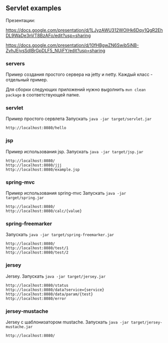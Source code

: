 ## Servlet examples

Презентации:

https://docs.google.com/presentation/d/1LJyzAWU312WOIHk6Dqy1QgR2EhDL9WaDe3nVT8BzAFo/edit?usp=sharing

https://docs.google.com/presentation/d/10fHBgwZN6Swib5iNB-ZvhJEjysSdIBrGpDLF5_NUiFY/edit?usp=sharing

### servers

Пример создания простого сервера на jetty и netty.
Каждый класс - отдельный пример.



Для сборки следующих приложений нужно выgолнить ```mvn clean package``` в соответствующей папке.

### servlet

Пример простого сервлета
Запускать ```java -jar target/servlet.jar```

```
http://localhost:8080/hello
```

### jsp

Пример использования jsp.
Запускать ```java -jar target/jsp.jar```

```
http://localhost:8080/
http://localhost:8080/jjj
http://localhost:8080/example.jsp
```

### spring-mvc

Пример использования spring-mvc
Запускать ```java -jar target/spring.jar```

```
http://localhost:8080/
http://localhost:8080/calc/{value}
```

### spring-freemarker

Запускать ```java -jar target/spring-freemarker.jar```

```
http://localhost:8080/
http://localhost:8080/test/1
http://localhost:8080/test/2
```

### jersey

Jersey.
Запускать ```java -jar target/jersey.jar```

```
http://localhost:8080/status
http://localhost:8080/data?service={service}
http://localhost:8080/data/param/{test}
http://localhost:8080/error
```

### jersey-mustache

Jersey с шаблонизатором mustache.
Запускать ```java -jar target/jersey-mustache.jar```

```
http://localhost:8080/
```
